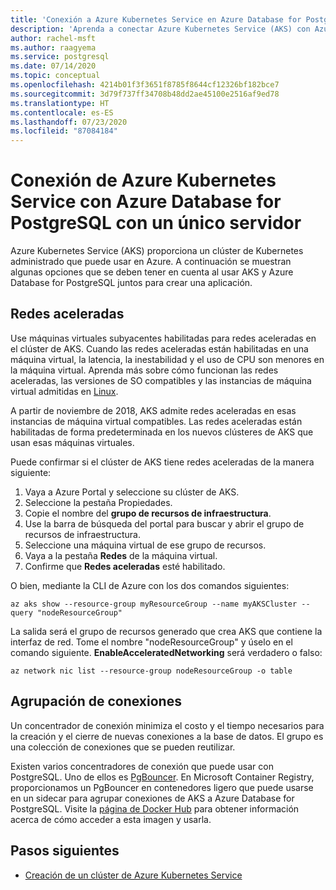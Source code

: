 ```yaml
---
title: 'Conexión a Azure Kubernetes Service en Azure Database for PostgreSQL: servidor único'
description: 'Aprenda a conectar Azure Kubernetes Service (AKS) con Azure Database for PostgreSQL: servidor único.'
author: rachel-msft
ms.author: raagyema
ms.service: postgresql
ms.date: 07/14/2020
ms.topic: conceptual
ms.openlocfilehash: 4214b01f3f3651f8785f8644cf12326bf182bce7
ms.sourcegitcommit: 3d79f737ff34708b48dd2ae45100e2516af9ed78
ms.translationtype: HT
ms.contentlocale: es-ES
ms.lasthandoff: 07/23/2020
ms.locfileid: "87084184"
---
```

# <a name="connecting-azure-kubernetes-service-and-azure-database-for-postgresql---single-server"></a>Conexión de Azure Kubernetes Service con Azure Database for PostgreSQL con un único servidor

Azure Kubernetes Service (AKS) proporciona un clúster de Kubernetes administrado que puede usar en Azure. A continuación se muestran algunas opciones que se deben tener en cuenta al usar AKS y Azure Database for PostgreSQL juntos para crear una aplicación.


## <a name="accelerated-networking"></a>Redes aceleradas
Use máquinas virtuales subyacentes habilitadas para redes aceleradas en el clúster de AKS. Cuando las redes aceleradas están habilitadas en una máquina virtual, la latencia, la inestabilidad y el uso de CPU son menores en la máquina virtual. Aprenda más sobre cómo funcionan las redes aceleradas, las versiones de SO compatibles y las instancias de máquina virtual admitidas en [Linux](../virtual-network/create-vm-accelerated-networking-cli.md).

A partir de noviembre de 2018, AKS admite redes aceleradas en esas instancias de máquina virtual compatibles. Las redes aceleradas están habilitadas de forma predeterminada en los nuevos clústeres de AKS que usan esas máquinas virtuales.

Puede confirmar si el clúster de AKS tiene redes aceleradas de la manera siguiente:
1. Vaya a Azure Portal y seleccione su clúster de AKS.
2. Seleccione la pestaña Propiedades.
3. Copie el nombre del **grupo de recursos de infraestructura**.
4. Use la barra de búsqueda del portal para buscar y abrir el grupo de recursos de infraestructura.
5. Seleccione una máquina virtual de ese grupo de recursos.
6. Vaya a la pestaña **Redes** de la máquina virtual.
7. Confirme que **Redes aceleradas** esté habilitado.

O bien, mediante la CLI de Azure con los dos comandos siguientes:
```azurecli
az aks show --resource-group myResourceGroup --name myAKSCluster --query "nodeResourceGroup"
```
La salida será el grupo de recursos generado que crea AKS que contiene la interfaz de red. Tome el nombre "nodeResourceGroup" y úselo en el comando siguiente. **EnableAcceleratedNetworking** será verdadero o falso:
```azurecli
az network nic list --resource-group nodeResourceGroup -o table
```


## <a name="connection-pooling"></a>Agrupación de conexiones
Un concentrador de conexión minimiza el costo y el tiempo necesarios para la creación y el cierre de nuevas conexiones a la base de datos. El grupo es una colección de conexiones que se pueden reutilizar. 

Existen varios concentradores de conexión que puede usar con PostgreSQL. Uno de ellos es [PgBouncer](https://pgbouncer.github.io/). En Microsoft Container Registry, proporcionamos un PgBouncer en contenedores ligero que puede usarse en un sidecar para agrupar conexiones de AKS a Azure Database for PostgreSQL. Visite la [página de Docker Hub](https://hub.docker.com/r/microsoft/azureossdb-tools-pgbouncer/) para obtener información acerca de cómo acceder a esta imagen y usarla. 


## <a name="next-steps"></a>Pasos siguientes
-  [Creación de un clúster de Azure Kubernetes Service](../aks/kubernetes-walkthrough.md)
